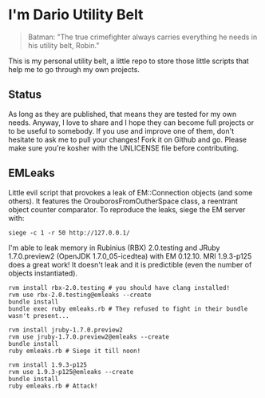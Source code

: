 I'm Dario Utility Belt
======================

> Batman: "The true crimefighter always carries everything he needs in his utility belt, Robin."

This is my personal utility belt, a little repo to store those little scripts that help me to go through my own projects.

## Status
As long as they are published, that means they are tested for my own needs. Anyway, I love to share and I hope they can become full projects or to be useful to somebody. If you use and improve one of them, don't hesitate to ask me to pull your changes! Fork it on Github and go. Please make sure you're kosher with the UNLICENSE file before contributing.

## EMLeaks
Little evil script that provokes a leak of EM::Connection objects (and some others). It features the OrouborosFromOutherSpace class, a reentrant object counter comparator. To reproduce the leaks, siege the EM server with:

    siege -c 1 -r 50 http://127.0.0.1/

I'm able to leak memory in Rubinius (RBX) 2.0.testing and JRuby 1.7.0.preview2 (OpenJDK 1.7.0_05-icedtea) with EM 0.12.10. MRI 1.9.3-p125 does a great work! It doesn't leak and it is predictible (even the number of objects instantiated).

    rvm install rbx-2.0.testing # you should have clang installed!
    rvm use rbx-2.0.testing@emleaks --create
    bundle install
    bundle exec ruby emleaks.rb # They refused to fight in their bundle wasn't present...
   
    rvm install jruby-1.7.0.preview2
    rvm use jruby-1.7.0.preview2@emleaks --create
    bundle install
    ruby emleaks.rb # Siege it till noon!

    rvm install 1.9.3-p125
    rvm use 1.9.3-p125@emleaks --create
    bundle install
    ruby emleaks.rb # Attack!
